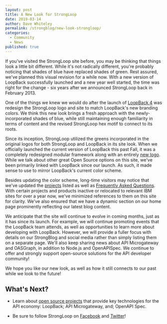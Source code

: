 ```yaml
---
layout: post
title: A New Look for StrongLoop
date: 2019-03-14
author: Dave Whiteley
permalink: /strongblog/new-look-strongloop/
categories:
  - Community
  - News
published: true
---
```


If you've visited the StrongLoop site before, you may be thinking that things look a little bit different. While it's not radically different, you're probably noticing that shades of blue have replaced shades of green. Rest assured, we've planned this visual revision for a while now. With a new version of LoopBack successfully launched and a new year well started, the time was right for the change - six years after we announced StrongLoop back in February 2013.

One of the things we knew we would do after the launch of [LoopBack 4](http://v4.loopback.io/) was redesign the StrongLoop logo and site to match LoopBack's new branding colors. We think this new look brings a fresh approach with the newly-incorporated shades of blue, while still maintaining enough familiarity in terms of content and the revised StrongLoop hex motif to connect to its roots. 

<!--more-->

Since its inception, StrongLoop utilized the greens incorporated in the original logos for both StrongLoop and LoopBack in its site look. When we officially launched the current version of LoopBack this past Fall, it was a completely redesigned modular framework along with an entirely [new logo](https://strongloop.com/strongblog/thanks-loopback-4-logo/). While we talk about other great Open Source options on this site, we've been primarily linked with LoopBack since our launch. As such, it made sense to use to mirror LoopBack's current color scheme.

Besides updating the color scheme, long-time visitors may notice that we've updated the [projects](https://strongloop.com/projects/) listed as well as [Frequently Asked Questions](https://strongloop.com/faq/). With certain projects and products inactive or relocated to relevant IBM sites for over a year now, we've minimized references to them on this site for clarity. We've also ensured that we have a dynamic section on our home page prominently reflecting our latest blog content.

We anticipate that the site will continue to evolve in coming months, just as it has since its launch. For example, we will continue promoting events that the LoopBack team attends, as well as opportunities to learn more about developing with LoopBack. However, we will provide a fuller focus with details on our StrongBlog and social media rather than simply listing them on a separate page. We'll also keep sharing news about API Microgateway and OASGraph, in addition to Node.js and OpenAPISpec. We continue to offer and strongly support open-source solutions for the API developer community!

We hope you like our new look, as well as how it still connects to our past while we look to the future!

## What's Next?

* Learn about [open source projects](https://strongloop.com/projects/) that provide key technologies for the API economy: LoopBack; API Microgateway, and; OpenAPI Spec. 

* Be sure to follow StrongLoop on [Facebook](https://www.facebook.com/strongloop/) and [Twitter](https://twitter.com/StrongLoop)!
